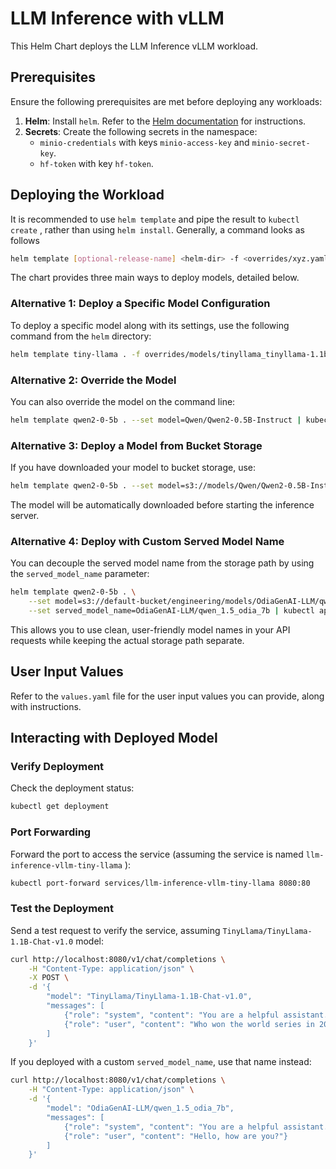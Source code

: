 # LLM Inference with vLLM

This Helm Chart deploys the LLM Inference vLLM workload.

## Prerequisites

Ensure the following prerequisites are met before deploying any workloads:

1. **Helm**: Install `helm`. Refer to the [Helm documentation](https://helm.sh/) for instructions.
2. **Secrets**: Create the following secrets in the namespace:
    - `minio-credentials` with keys `minio-access-key` and `minio-secret-key`.
    - `hf-token` with key `hf-token`.

## Deploying the Workload

It is recommended to use `helm template` and pipe the result to `kubectl create` , rather than using `helm install`. Generally, a command looks as follows

```bash
helm template [optional-release-name] <helm-dir> -f <overrides/xyz.yaml> --set <name>=<value> | kubectl apply -f -
```

The chart provides three main ways to deploy models, detailed below.

### Alternative 1: Deploy a Specific Model Configuration

To deploy a specific model along with its settings, use the following command from the `helm` directory:

```bash
helm template tiny-llama . -f overrides/models/tinyllama_tinyllama-1.1b-chat-v1.0.yaml | kubectl apply -f -
```

### Alternative 2: Override the Model

You can also override the model on the command line:

```bash
helm template qwen2-0-5b . --set model=Qwen/Qwen2-0.5B-Instruct | kubectl apply -f -
```

### Alternative 3: Deploy a Model from Bucket Storage

If you have downloaded your model to bucket storage, use:

```bash
helm template qwen2-0-5b . --set model=s3://models/Qwen/Qwen2-0.5B-Instruct | kubectl apply -f -
```

The model will be automatically downloaded before starting the inference server.

### Alternative 4: Deploy with Custom Served Model Name

You can decouple the served model name from the storage path by using the `served_model_name` parameter:

```bash
helm template qwen2-0-5b . \
    --set model=s3://default-bucket/engineering/models/OdiaGenAI-LLM/qwen_1.5_odia_7b \
    --set served_model_name=OdiaGenAI-LLM/qwen_1.5_odia_7b | kubectl apply -f -
```

This allows you to use clean, user-friendly model names in your API requests while keeping the actual storage path separate.

## User Input Values

Refer to the `values.yaml` file for the user input values you can provide, along with instructions.

## Interacting with Deployed Model

### Verify Deployment

Check the deployment status:

```bash
kubectl get deployment
```

### Port Forwarding

Forward the port to access the service (assuming the service is named `llm-inference-vllm-tiny-llama` ):

```bash
kubectl port-forward services/llm-inference-vllm-tiny-llama 8080:80
```

### Test the Deployment

Send a test request to verify the service, assuming `TinyLlama/TinyLlama-1.1B-Chat-v1.0` model:

```bash
curl http://localhost:8080/v1/chat/completions \
    -H "Content-Type: application/json" \
    -X POST \
    -d '{
        "model": "TinyLlama/TinyLlama-1.1B-Chat-v1.0",
        "messages": [
            {"role": "system", "content": "You are a helpful assistant."},
            {"role": "user", "content": "Who won the world series in 2020?"}
        ]
    }'
```

If you deployed with a custom `served_model_name`, use that name instead:

```bash
curl http://localhost:8080/v1/chat/completions \
    -H "Content-Type: application/json" \
    -d '{
        "model": "OdiaGenAI-LLM/qwen_1.5_odia_7b",
        "messages": [
            {"role": "system", "content": "You are a helpful assistant."},
            {"role": "user", "content": "Hello, how are you?"}
        ]
    }'
```
